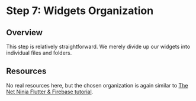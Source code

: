# Step 7: Widgets Organization

## Overview
This step is relatively straightforward. We merely divide up our widgets into individual files and folders.

## Resources
No real resources here, but the chosen organization is again similar to [The Net Ninja Flutter & Firebase tutorial](https://github.com/iamshaunjp/flutter-firebase/tree/lesson-27/brew_crew/lib).
